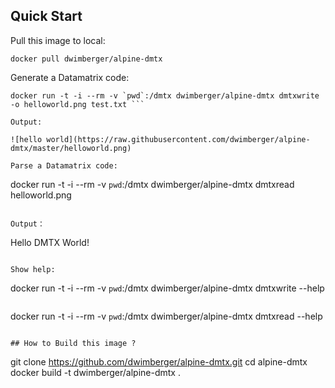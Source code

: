 ## Quick Start

Pull this image to local:

```
docker pull dwimberger/alpine-dmtx
```


Generate a Datamatrix code:

```
docker run -t -i --rm -v `pwd`:/dmtx dwimberger/alpine-dmtx dmtxwrite -o helloworld.png test.txt ```

Output:

![hello world](https://raw.githubusercontent.com/dwimberger/alpine-dmtx/master/helloworld.png)

Parse a Datamatrix code:

```
docker run -t -i --rm -v `pwd`:/dmtx dwimberger/alpine-dmtx dmtxread helloworld.png
```

Output：

```
Hello DMTX World!
```

Show help:

```
docker run -t -i --rm -v `pwd`:/dmtx dwimberger/alpine-dmtx dmtxwrite --help
```

```
docker run -t -i --rm -v `pwd`:/dmtx dwimberger/alpine-dmtx dmtxread --help
```

## How to Build this image ?

```
git clone https://github.com/dwimberger/alpine-dmtx.git
cd alpine-dmtx
docker build -t dwimberger/alpine-dmtx .
```
